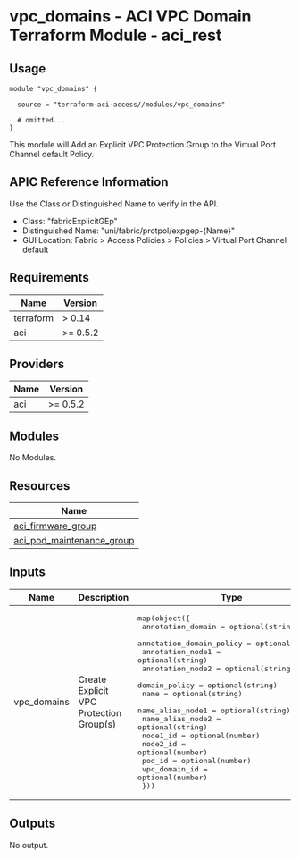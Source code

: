 # vpc_domains - ACI VPC Domain Terraform Module - aci_rest

## Usage

```hcl
module "vpc_domains" {

  source = "terraform-aci-access//modules/vpc_domains"

  # omitted...
}
```

This module will Add an Explicit VPC Protection Group to the Virtual Port Channel default Policy.

## APIC Reference Information

Use the Class or Distinguished Name to verify in the API.

* Class: "fabricExplicitGEp"
* Distinguished Name: "uni/fabric/protpol/expgep-{Name}"
* GUI Location: Fabric > Access Policies > Policies > Virtual Port Channel default

<!-- BEGINNING OF PRE-COMMIT-TERRAFORM DOCS HOOK -->
## Requirements

| Name | Version |
|------|---------|
| terraform | > 0.14 |
| aci | >= 0.5.2 |

## Providers

| Name | Version |
|------|---------|
| aci | >= 0.5.2 |

## Modules

No Modules.

## Resources

| Name |
|------|
| [aci_firmware_group](https://registry.terraform.io/providers/ciscodevnet/aci/0.5.2/docs/resources/firmware_group) |
| [aci_pod_maintenance_group](https://registry.terraform.io/providers/ciscodevnet/aci/0.5.2/docs/resources/pod_maintenance_group) |

## Inputs

| Name | Description | Type | Default | Required |
|------|-------------|------|---------|:--------:|
| vpc\_domains | Create Explicit VPC Protection Group(s) | <pre>map(object({<br>    annotation_domain        = optional(string)<br>    annotation_domain_policy = optional(string)<br>    annotation_node1         = optional(string)<br>    annotation_node2         = optional(string)<br>    domain_policy            = optional(string)<br>    name                     = optional(string)<br>    name_alias_node1         = optional(string)<br>    name_alias_node2         = optional(string)<br>    node1_id                 = optional(number)<br>    node2_id                 = optional(number)<br>    pod_id                   = optional(number)<br>    vpc_domain_id            = optional(number)<br>  }))</pre> | <pre>{<br>  "default": {<br>    "annotation_domain": "",<br>    "annotation_domain_policy": "",<br>    "annotation_node1": "",<br>    "annotation_node2": "",<br>    "domain_policy": "default",<br>    "name": "leaf101-102-vpc",<br>    "name_alias_node1": "",<br>    "name_alias_node2": "",<br>    "node1_id": 201,<br>    "node2_id": 202,<br>    "pod_id": 1,<br>    "vpc_domain_id": 201<br>  }<br>}</pre> | no |

## Outputs

No output.
<!-- END OF PRE-COMMIT-TERRAFORM DOCS HOOK -->
